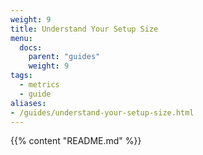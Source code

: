 ```yaml
---
weight: 9
title: Understand Your Setup Size
menu:
  docs:
    parent: "guides"
    weight: 9
tags:
  - metrics
  - guide
aliases:
- /guides/understand-your-setup-size.html
---
```

{{% content "README.md" %}}
